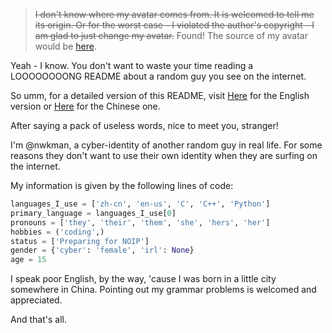 > ~~I don't know where my avatar comes from. It is welcomed to tell me its origin. Or for the worst case - I violated the author's copyright - I am glad to just change my avatar.~~ Found! The source of my avatar would be [here](https://twitter.com/kasu1923/status/589386897685778432).

Yeah - I know. You don't want to waste your time reading a LOOOOOOOONG README about a random guy you see on the internet.

So umm, for a detailed version of this README, visit [Here](https://github.com/nwkman/nwkman/blob/main/readme-detailed-en.md) for the English version or
[Here](https://github.com/nwkman/nwkman/blob/main/readme-detailed-zh.md) for the Chinese one.

After saying a pack of useless words, nice to meet you, stranger!

I'm @nwkman, a cyber-identity of another random guy in real life. For some reasons they don't want to use their
own identity when they are surfing on the internet.

My information is given by the following lines of code:

```python
languages_I_use = ['zh-cn', 'en-us', 'C', 'C++', 'Python']
primary_language = languages_I_use[0]
pronouns = ['they', 'their', 'them', 'she', 'hers', 'her']
hobbies = ('coding',)
status = ['Preparing for NOIP']
gender = {'cyber': 'female', 'irl': None}
age = 15
```

I speak poor English, by the way, 'cause I was born in a little city somewhere in China. Pointing out my grammar problems is welcomed and appreciated.

And that's all.
